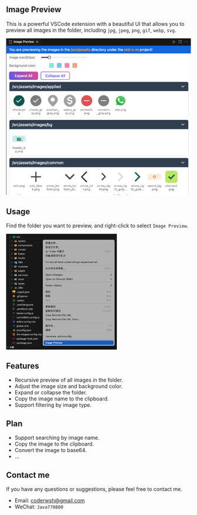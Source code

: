 ## Image Preview

This is a powerful VSCode extension with a beautiful UI that allows you to preview all images in the folder, including `jpg`, `jpeg`, `png`, `gif`, `webp`, `svg`.

![image-preview](./assets/webview.png)

## Usage

Find the folder you want to preview, and right-click to select `Image Preview`.

<img src="./assets/example.png" alt="image-preview" width="60%" />

## Features

- Recursive preview of all images in the folder.
- Adjust the image size and background color.
- Expand or collapse the folder.
- Copy the image name to the clipboard.
- Support filtering by image type.

## Plan

- Support searching by image name.
- Copy the image to the clipboard.
- Convert the image to base64.
- ...

## Contact me

If you have any questions or suggestions, please feel free to contact me.

- Email: [coderwsh@gmail.com](mailto:coderwsh@gmail.com)
- WeChat: `Java770880`
